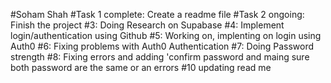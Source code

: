#Soham Shah
#Task 1 complete: Create a readme file
#Task 2 ongoing: Finish the project
#3: Doing Research on Supabase
#4: Implement login/authentication using Github
#5: Working on, implenting on login using Auth0
#6: Fixing problems with Auth0 Authentication
#7: Doing Password strength
#8: Fixing errors and adding 'confirm password and maing sure both password are the same or an errors
#10 updating read me